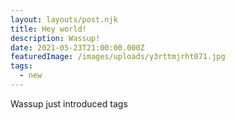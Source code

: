```yaml
---
layout: layouts/post.njk
title: Hey world!
description: Wassup!
date: 2021-05-23T21:00:00.000Z
featuredImage: /images/uploads/y3rttmjrht071.jpg
tags:
  - new
---
```

Wassup just introduced tags